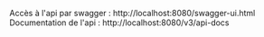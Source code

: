 Accès à l'api par swagger : http://localhost:8080/swagger-ui.html
Documentation de l'api : http://localhost:8080/v3/api-docs
